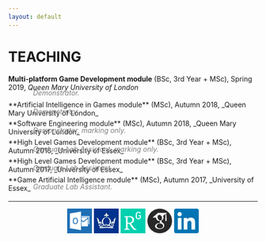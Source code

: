 ```yaml
---
layout: default
---
```


# [](#teaching)TEACHING

**Multi-platform Game Development module** (BSc, 3rd Year + MSc), Spring 2019, _Queen Mary University of London_<br />
<div style="margin-left:50px; margin-top:-20px; margin-bottom:-10px; color:gray; font-style: italic">
Demonstrator.
</div><br />
**Artificial Intelligence in Games module** (MSc), Autumn 2018, _Queen Mary University of London_<br />
<div style="margin-left:50px; margin-top:-20px; margin-bottom:-10px; color:gray; font-style: italic">
Demonstrator.
</div><br />
**Software Engineering module** (MSc), Autumn 2018, _Queen Mary University of London_<br />
<div style="margin-left:50px; margin-top:-20px; margin-bottom:-10px; color:gray; font-style: italic">
Demonstrator, marking only.
</div><br />
**High Level Games Development module** (BSc, 3rd Year + MSc), Autumn 2016, _University of Essex_<br />
<div style="margin-left:50px; margin-top:-20px; margin-bottom:-10px; color:gray; font-style: italic">
Graduate Lab Assistant, marking only.
</div><br />
**High Level Games Development module** (BSc, 3rd Year + MSc), Autumn 2017, _University of Essex_<br />
<div style="margin-left:50px; margin-top:-20px; margin-bottom:-10px; color:gray; font-style: italic">
Graduate Lab Assistant.
</div><br />
**Game Artificial Intelligence module** (MSc), Autumn 2017, _University of Essex_<br />
<div style="margin-left:50px; margin-top:-20px; margin-bottom:-10px; color:gray; font-style: italic">
Graduate Lab Assistant.
</div><br />


<hr> 

<center><a href="mailto:r.d.gaina@qmul.ac.uk"><img src="assets/images/email.png" width="50" /></a> <a href="https://publists.qmul.ac.uk/userprofile.html?uid=41431&em=false"><img src="assets/images/qmul.jpg" width="50"/></a> <a href="https://www.researchgate.net/profile/Raluca_Gaina"><img src="assets/images/researchgate.png" width="50" /></a> <a href="https://scholar.google.co.uk/citations?user=tC5klQYAAAAJ"><img src="assets/images/gscholar.png" width="50" /></a> <a href="https://www.linkedin.com/in/raluca-gaina-347518114/"><img src="assets/images/linkedin.png" width="50" /></a> <a href="https://twitter.com/b_gum22"></a></center>
